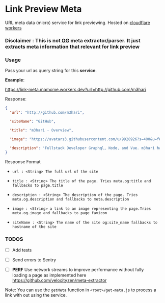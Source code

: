 # Link Preview Meta

URL meta data (micro) service for link previewing.
Hosted on [cloudflare workers](https://workers.cloudflare.com/)

### **Disclaimer** : This is not **[OG](https://ogp.me/)** meta extractor/parser. It just extracts meta information that relevant for link **preview**

### Usage

Pass your url as query string for this **service**.

**Example:**

https://link-meta.mamome.workers.dev?url=http://github.com/m3hari

Response:

```json
{
  "url": "http://github.com/m3hari",

  "siteName": "GitHub",

  "title": "m3hari - Overview",

  "image": "https://avatars3.githubusercontent.com/u/9920926?s=400&u=f858860918953de6367e906655ea9b93fce019e7&v=4",

  "description": "Fullstack Developer Graphql, Node, and Vue. m3hari has 31 repositories available. Follow their code on GitHub."
}
```

Response Format

- `url : <String> The full url of the site`

- `title : <String> The title of the page. Tries meta.og:title and fallbacks to page.title`

- `description : <String> The description of the page. Tries meta.og.description and fallbacks to meta.description`

- `image : <String> a link to an image representing the page.Tries meta.og.image and fallbacks to page favicon`

- `siteName : <String> The name of the site og:site_name fallbacks to hostname of the site`

### TODOS

- [ ] Add tests
- [ ] Send errors to Sentry

- [ ] **PERF** Use network streams to improve performance without fully loading a page as implemented here https://github.com/velocityzen/meta-extractor

Note: You can use the `getMeta` function in `<root>/get-meta.js` to process a link with out using the service.
